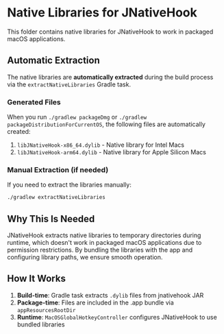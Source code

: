 # Native Libraries for JNativeHook

This folder contains native libraries for JNativeHook to work in packaged macOS applications.

## Automatic Extraction

The native libraries are **automatically extracted** during the build process via the `extractNativeLibraries` Gradle task.

### Generated Files

When you run `./gradlew packageDmg` or `./gradlew packageDistributionForCurrentOS`, the following files are automatically created:

1. `libJNativeHook-x86_64.dylib` - Native library for Intel Macs
2. `libJNativeHook-arm64.dylib` - Native library for Apple Silicon Macs

### Manual Extraction (if needed)

If you need to extract the libraries manually:

```bash
./gradlew extractNativeLibraries
```

## Why This Is Needed

JNativeHook extracts native libraries to temporary directories during runtime, which doesn't work in packaged macOS applications due to permission restrictions. By bundling the libraries with the app and configuring library paths, we ensure smooth operation.

## How It Works

1. **Build-time**: Gradle task extracts `.dylib` files from jnativehook JAR
2. **Package-time**: Files are included in the .app bundle via `appResourcesRootDir`
3. **Runtime**: `MacOSGlobalHotkeyController` configures JNativeHook to use bundled libraries
